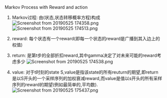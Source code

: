 Markov Process with Reward and action
1. Markov过程: 由(状态,状态转移概率方程)构成
![Screenshot from 20190525 174358.png](0)
![Screenshot from 20190525 174513.png](1)

2. reward: 每个状态有一个reward(即每一个状态的reward是广播到其入边上的权值)

3. return: 是第t步的全部折扣reward,其中gamma决定了对未来可能的reward考虑多少
![Screenshot from 20190525 174538.png](2)

4. value: 对于t时刻的state S,value是指该state的所有reuturn的期望,即return是以S开头的一个采样序列的加权衰减reward,而value是值以s开头的所有采样序列的reward的期望(例如最简单的,平均数).
![Screenshot from 20190525 175437.png](3)

